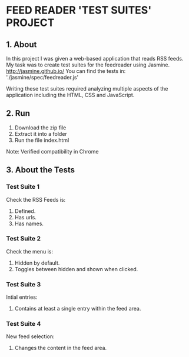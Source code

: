 # FEED READER 'TEST SUITES' PROJECT

## 1. About
In this project I was given a web-based application that reads RSS feeds. My task was to create test suites for the feedreader using Jasmine.
http://jasmine.github.io/
You can find the tests in: './jasmine/spec/feedreader.js'

Writing these test suites required analyzing multiple aspects of the application including the HTML, CSS and JavaScript.

## 2. Run
1. Download the zip file
2. Extract it into a folder
3. Run the file index.html

Note: Verified compatibility in Chrome

## 3. About the Tests

### Test Suite 1
Check the RSS Feeds is:
1. Defined.
2. Has urls.
3. Has names.

### Test Suite 2
Check the menu is:
1. Hidden by default.
2. Toggles between hidden and shown when clicked.

### Test Suite 3
Intial entries:
1. Contains at least a single entry within the feed area.

### Test Suite 4
New feed selection:
1. Changes the content in the feed area.

